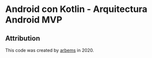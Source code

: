 # Android con Kotlin - Arquitectura Android MVP




## Attribution

This code was created by [arbems](https://github.com/arbems) in 2020.